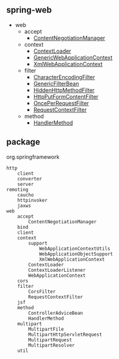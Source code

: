 ## spring-web
* web
  * accept
    * [ContentNegotiationManager](/20-framework/src/spring/spring-web/web/accept/ContentNegotiationManager.md)
  * context
    * [ContextLoader](/20-framework/src/spring/spring-web/web/context/ContextLoader.md)
    * [GenericWebApplicationContext](/20-framework/src/spring/spring-web/web/context/support/GenericWebApplicationContext.md)
    * [XmlWebApplicationContext](/20-framework/src/spring/spring-web/web/context/support/XmlWebApplicationContext.md)
  * filter
    * [CharacterEncodingFilter](/20-framework/src/spring/spring-web/web/filter/CharacterEncodingFilter.md)
    * [GenericFilterBean](/20-framework/src/spring/spring-web/web/filter/GenericFilterBean.md)
    * [HiddenHttpMethodFilter](/20-framework/src/spring/spring-web/web/filter/HiddenHttpMethodFilter.md)
    * [HttpPutFormContentFilter](/20-framework/src/spring/spring-web/web/filter/HttpPutFormContentFilter.md)
    * [OncePerRequestFilter](/20-framework/src/spring/spring-web/web/filter/OncePerRequestFilter.md)
    * [RequestContextFilter](/20-framework/src/spring/spring-web/web/filter/RequestContextFilter.md)
  * method
    * [HandlerMethod](/20-framework/src/spring/spring-web/web/method/HandlerMethod.md)


## package
org.springframework
```
http
    client
    converter
    server
remoting
    caucho
    httpinvoker
    jaxws
web
    accept
        ContentNegotiationManager
    bind
    client
    context
        support
            WebApplicationContextUtils
            WebApplicationObjectSupport
            XmlWebApplicationContext
        ContextLoader
        ContextLoaderListener
        WebApplicationContext
    cors
    filter
        CorsFilter
        RequestContextFilter
    jsf
    method
        ControllerAdviceBean
        HandlerMethod
    multipart
        MultipartFile
        MultipartHttpServletRequest
        MultipartRequest
        MultipartResolver
    util
```